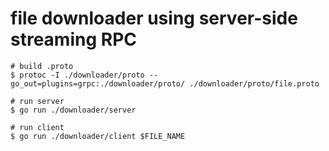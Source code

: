 # file downloader using server-side streaming RPC

```
# build .proto
$ protoc -I ./downloader/proto --go_out=plugins=grpc:./downloader/proto/ ./downloader/proto/file.proto

# run server
$ go run ./downloader/server

# run client
$ go run ./downloader/client $FILE_NAME
```
